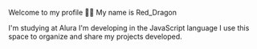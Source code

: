 Welcome to my profile 💙💙
My name is Red_Dragon

I'm studying at Alura
I'm developing in the JavaScript language
I use this space to organize and share my projects developed.

